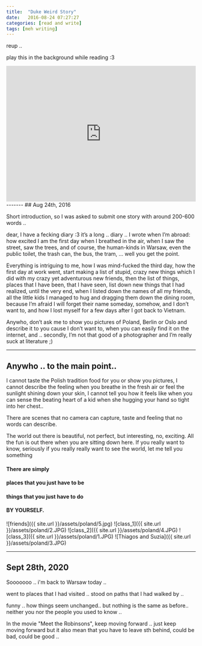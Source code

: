 ```yaml
---
title:  "Duke Weird Story"
date:   2016-08-24 07:27:27
categories: [read and write]
tags: [meh writing]
---
```


reup ..

play this in the background while reading :3
<iframe style="overflow:hidden; height:360px ;width:100%;" src="https://www.youtube.com/embed/q6wZhd8M848" frameborder="0" allow="accelerometer; autoplay=1; clipboard-write; encrypted-media; gyroscope; picture-in-picture" allowfullscreen></iframe>
-------
## Aug 24th, 2016

Short introduction, so I was asked to submit one story with around 200-600 words ..

dear, I have a fecking diary :3 it’s a long .. diary .. I wrote when I’m abroad: how excited I am the first day when I breathed in the air, when I saw the street, saw the trees, and of course, the human-kinds in Warsaw, even the public toilet, the trash can, the bus, the tram, … well you get the point.

Everything is intriguing to me, how I was mind-fucked the third day, how the first day at work went, start making a list of stupid, crazy new things which I did with my crazy yet adventurous new friends, then the list of things, places that I have been, that I have seen, list down new things that I had realized, until the very end, when I listed down the names of all my friends, all the little kids I managed to hug and dragging them down the dining room, because I’m afraid I will forget their name someday, somehow, and I don’t want to, and how I lost myself for a few days after I got back to Vietnam.

Anywho, don’t ask me to show you pictures of Poland, Berlin or Oslo and describe it to you cause I don’t want to, when you can easily find it on the internet, and .. secondly, I’m not that good of a photographer and I’m really suck at literature ;)

-------
## Anywho .. to the main point..

I cannot taste the Polish tradition food for you or show you pictures, I cannot describe the feeling when you breathe in the fresh air or feel the sunlight shining down your skin, I cannot tell you how it feels like when you can sense the beating heart of a kid when she hugging your hand so tight into her chest..

There are scenes that no camera can capture, taste and feeling that no words can describe.

The world out there is beautiful, not perfect, but interesting, no, exciting.
All the fun is out there when you are sitting down here. If you really want to know, seriously if you really really want to see the world, let me tell you something

#### There are simply
#### places that you just have to be
#### things that you just have to do
#### BY YOURSELF.

![friends]({{ site.url }}/assets/poland/5.jpg)
![class_1]({{ site.url }}/assets/poland/2.JPG)
![class_2]({{ site.url }}/assets/poland/4.JPG)
![class_3]({{ site.url }}/assets/poland/1.JPG)
![Thiagos and Suzia]({{ site.url }}/assets/poland/3.JPG)

-------
## Sept 28th, 2020

Sooooooo .. i'm back to Warsaw today ..

went to places that I had visited ..
stood on paths that I had walked by ..

funny .. how things seem unchanged..
but nothing is the same as before..
neither you nor the people you used to know ..

In the movie "Meet the Robinsons", keep moving forward .. just keep moving forward
but it also mean that you have to leave sth behind, could be bad, could be good ..
